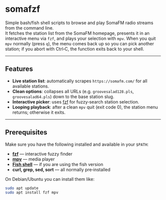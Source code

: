 # somafzf

Simple bash/fish shell scripts to browse and play SomaFM radio streams from the command line.  
It fetches the station list from the SomaFM homepage, presents it in an interactive menu via `fzf`, and plays your selection with `mpv`. When you quit `mpv` normally (press `q`), the menu comes back up so you can pick another station; if you abort with Ctrl‑C, the function exits back to your shell.

---

## Features

- **Live station list**: automatically scrapes `https://somafm.com/` for all available stations.
- **Clean options**: collapses all URLs (e.g. `groovesalad128.pls`, `groovesalad64.pls`) down to the base station slug.
- **Interactive picker**: uses [fzf](https://github.com/junegunn/fzf) for fuzzy‐search station selection.
- **Looping playback**: after a clean `mpv` quit (exit code 0), the station menu returns; otherwise it exits.

---

## Prerequisites

Make sure you have the following installed and available in your `$PATH`:

- **[fzf](https://github.com/junegunn/fzf)** — interactive fuzzy finder  
- **[mpv](https://mpv.io/)** — media player
- **[Fish shell](https://fishshell.com/)** — if you are using the fish version
- **curl, grep, sed, sort** — all normally pre‑installed  

On Debian/Ubuntu you can install them like:

```sh
sudo apt update
sudo apt install fzf mpv
```
